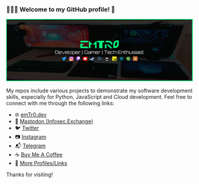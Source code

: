 ### 👨🏽‍💻 Welcome to my GitHub profile! 🚀

[![emTr0 profile banner](https://github.com/emTr0/emTr0/blob/master/emtr0-banner-new-pc.png)](https://emTr0.dev)

My repos include various projects to demonstrate my software development skills, especially for Python, JavaScript and Cloud development. Feel free to connect with me through the following links:

- 🌐 [emTr0.dev](https://emTr0.dev)
- :elephant: <a rel='me' href='https://infosec.exchange/@emTr0'>Mastodon (Infosec.Exchange)</a>
- 🐦 [Twitter](https://twitter.com/emTr0)
- 📷 [Instagram](https://instagram.com/emTr0x)
- 📬 [Telegram](https://t.me/emTr0)
- ☕ [Buy Me A Coffee](https://www.buymeacoffee.com/emTr0)
- 🔗 [More Profiles/Links](https://beacons.ai/emTr0)

Thanks for visiting!
